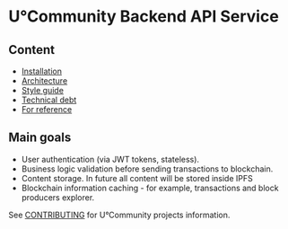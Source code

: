 # U°Community Backend API Service

## Content
* [Installation](documentation/INSTALLATION.md)
* [Architecture](documentation/ARCHITECTURE.md)
* [Style guide](documentation/STYLE_GUIDE.md)
* [Technical debt](documentation/TECHNICAL_DEBT.md)
* [For reference](documentation/FOR_REFERENCE.md)

## Main goals

* User authentication (via JWT tokens, stateless).
* Business logic validation before sending transactions to blockchain.
* Content storage. In future all content will be stored inside IPFS
* Blockchain information caching - for example, transactions and block producers explorer.


See [CONTRIBUTING](../../../uos.docs/blob/master/CONTRIBUTING.md) for U°Community projects information.